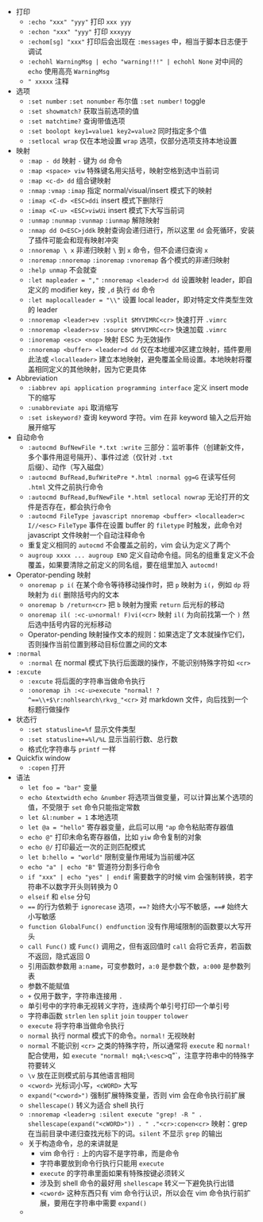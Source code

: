 * 打印
  * `:echo "xxx" "yyy"` 打印 `xxx yyy`
  * `:echon "xxx" "yyy"` 打印 `xxxyyy`
  * `:echom[sg] "xxx"` 打印后会出现在 `:messages` 中，相当于脚本日志便于调试
  * `:echohl WarningMsg | echo "warning!!!" | echohl None` 对中间的 `echo` 使用高亮 `WarningMsg`
  * `" xxxxx` 注释
* 选项
  * `:set number` `:set nonumber` 布尔值 `:set number!` toggle
  * `:set showmatch?` 获取当前选项的值
  * `:set matchtime?` 查询带值选项
  * `:set boolopt key1=value1 key2=value2` 同时指定多个值
  * `:setlocal wrap` 仅在本地设置 `wrap` 选项，仅部分选项支持本地设置
* 映射
  * `:map - dd` 映射 `-` 键为 `dd` 命令
  * `:map <space> viw` 特殊键名用尖括号，映射空格到选中当前词
  * `:map <c-d> dd` 组合键映射
  * `:nmap` `:vmap` `:imap` 指定 normal/visual/insert 模式下的映射
  * `:imap <C-d> <ESC>ddi` insert 模式下删除行
  * `:imap <C-u> <ESC>viwUi` insert 模式下大写当前词
  * `:unmap` `:nunmap` `:vunmap` `:iunmap` 解除映射
  * `:nmap dd O<ESC>jddk` 映射查询会递归进行，所以这里 `dd` 会死循环，安装了插件可能会和现有映射冲突
  * `:nnoremap \ x` 非递归映射 `\` 到 `x` 命令，但不会递归查询 `x`
  * `:noremap` `:nnoremap` `:inoremap` `:vnoremap` 各个模式的非递归映射
  * `:help unmap` 不会就查
  * `:let mapleader = ","` `:nnoremap <leader>d dd` 设置映射 leader，即自定义的 modifier key，按 `,d` 执行 `dd` 命令
  * `:let maplocalleader = "\\"` 设置 local leader，即对特定文件类型生效的 leader
  * `:nnoremap <leader>ev :vsplit $MYVIMRC<cr>` 快速打开 `.vimrc`
  * `:nnoremap <leader>sv :source $MYVIMRC<cr>` 快速加载 `.vimrc`
  * `:inoremap <esc> <nop>` 映射 ESC 为无效操作
  * `:nnoremap <buffer> <leader>d dd` 仅在本地缓冲区建立映射，插件要用此法或 `<localleader>` 建立本地映射，避免覆盖全局设置。本地映射将覆盖相同定义的其他映射，因为它更具体
* Abbreviation
  * `:iabbrev api application programming interface` 定义 insert mode 下的缩写
  * `:unabbreviate api` 取消缩写
  * `:set iskeyword?` 查询 keyword 字符。vim 在非 keyword 输入之后开始展开缩写
* 自动命令
  * `:autocmd BufNewFile *.txt :write` 三部分：监听事件（创建新文件，多个事件用逗号隔开）、事件过滤（仅针对 `.txt` 后缀）、动作（写入磁盘）
  * `:autocmd BufRead,BufWritePre *.html :normal gg=G` 在读写任何 `.html` 文件之前执行命令
  * `:autocmd BufRead,BufNewFile *.html setlocal nowrap` 无论打开的文件是否存在，都会执行命令
  * `:autocmd FileType javascript nnoremap <buffer> <localleader>c I//<esc>` `FileType` 事件在设置 buffer 的 `filetype` 时触发，此命令对 javascript 文件映射一个自动注释命令
  * 重复定义相同的 `autocmd` 不会覆盖之前的，vim 会认为定义了两个
  * `augroup xxxx ... augroup END` 定义自动命令组。同名的组重复定义不会覆盖，如果要清除之前定义的同名组，要在组里加入 `autocmd!`
* Operator-pending 映射
  * `onoremap p i(` 在某个命令等待移动操作时，把 `p` 映射为 `i(`，例如 `dp` 将映射为 `di(` 删除括号内的文本
  * `onoremap b /return<cr>` 把 `b` 映射为搜索 `return` 后光标的移动
  * `onoremap il( :<c-u>normal! F)vi(<cr>` 映射 `il(` 为向前找第一个 `)` 然后选中括号内容的光标移动
  * Operator-pending 映射操作文本的规则：如果选定了文本就操作它们，否则操作当前位置到移动目标位置之间的文本
* `:normal`
  * `:normal` 在 normal 模式下执行后面跟的操作，不能识别特殊字符如 `<cr>`
* `:excute`
  * `:excute` 将后面的字符串当做命令执行
  * `:onoremap ih :<c-u>execute "normal! ?^==\\+$\r:nohlsearch\rkvg_"<cr>` 对 markdown 文件，向后找到一个标题行做操作
* 状态行
  * `:set statusline=%f` 显示文件类型
  * `:set statusline+=%l/%L` 显示当前行数、总行数
  * 格式化字符串与 `printf` 一样
* Quickfix window
  * `:copen` 打开
* 语法
  * `let foo = "bar"` 变量
  * `echo &textwidth` `echo &number` 将选项当做变量，可以计算出某个选项的值，不受限于 `set` 命令只能指定常数
  * `let &l:number = 1` 本地选项
  * `let @a = "hello"` 寄存器变量，此后可以用 `"ap` 命令粘贴寄存器值
  * `echo @"` 打印未命名寄存器值，比如 `yiw` 命令复制的对象
  * `echo @/` 打印最近一次的正则匹配模式
  * `let b:hello = "world"` 限制变量作用域为当前缓冲区
  * `echo "a" | echo "B"` 管道符分割多行命令
  * `if "xxx" | echo "yes" | endif` 需要数字的时候 vim 会强制转换，若字符串不以数字开头则转换为 0
  * `elseif` 和 `else` 分句
  * `==` 的行为依赖于 `ignorecase` 选项，`==?` 始终大小写不敏感，`==#` 始终大小写敏感
  * `function GlobalFunc() endfunction` 没有作用域限制的函数要以大写开头
  * `call Func()` 或 `Func()` 调用之，但有返回值时 `call` 会将它丢弃，若函数不返回，隐式返回 0
  * 引用函数参数用 `a:name`，可变参数时，`a:0` 是参数个数，`a:000` 是参数列表
  * 参数不能赋值
  * `+` 仅用于数字，字符串连接用 `.`
  * 单引号中的字符串无视转义字符，连续两个单引号打印一个单引号
  * 字符串函数 `strlen` `len` `split` `join` `toupper` `tolower` 
  * `execute` 将字符串当做命令执行
  * `normal` 执行 normal 模式下的命令。`normal!` 无视映射
  * `normal` 不能识别 `<cr>` 之类的特殊字符，所以通常将 `execute` 和 `normal!` 配合使用，如 `execute "normal!
    mqA;\<esc>`q"`，注意字符串中的特殊字符要转义
  * `\v` 放在正则模式前与其他语言相同
  * `<cword>` 光标词小写，`<cWORD>` 大写
  * `expand("<cword>")` 强制扩展特殊变量，否则 vim 会在命令执行前扩展
  * `shellescape()` 转义为适合 shell 执行
  * `:nnoremap <leader>g :silent execute "grep! -R " . shellescape(expand("<cWORD>")) . " ."<cr>:copen<cr>` 映射：grep 在当前目录中递归查找光标下的词。`silent` 不显示 `grep` 的输出
  * 关于构造命令，总的来讲就是
    * vim 命令行 `:` 上的内容不是字符串，而是命令
    * 字符串要放到命令行执行只能用 `execute`
    * `execute` 的字符串里面如果有特殊按键必须转义
    * 涉及到 shell 命令的最好用 `shellescape` 转义一下避免执行出错
    * `<cword>` 这种东西只有 vim 命令行认识，所以会在 vim 命令执行前扩展，要用在字符串中需要 `expand()`
  * 
  







